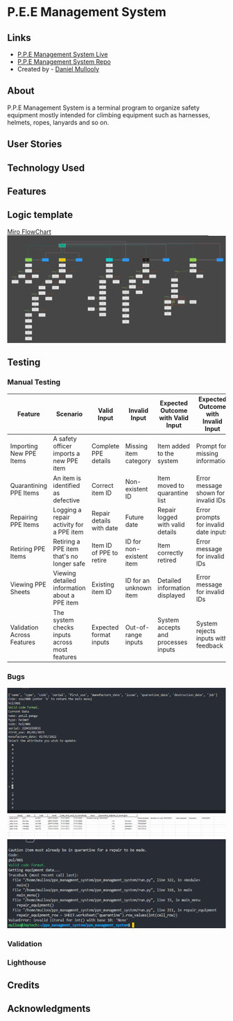 # P.E.E Management System

## Links

- [P.P.E Management System Live](https://ppe-managment-system-fbe7b98e0e3d.herokuapp.com/)
- [P.P.E Management System Repo](https://github.com/Mulloo/ppe_managment_system)
- Created by - [Daniel Mullooly](https://github.com/Mulloo)

## About

P.P.E Management System is a terminal program to organize safety equipment mostly intended for climbing equipment such as harnesses, helmets, ropes, lanyards and so on.

## User Stories

## Technology Used

## Features

## Logic template

[Miro FlowChart]("https://miro.com/app/board/uXjVN8ulxCg=/?share_link_id=908951638780")
![image of Miro workflow](workflow.png)

## Testing

### Manual Testing

| Feature                  | Scenario                                              | Valid Input               | Invalid Input          | Expected Outcome with Valid Input         | Expected Outcome with Invalid Input       |
|--------------------------|-------------------------------------------------------|---------------------------|---------------------------|-------------------------------------------|-------------------------------------------|
| Importing New PPE Items  | A safety officer imports a new PPE item               | Complete PPE details      | Missing item category  | Item added to the system                 | Prompt for missing information            |
| Quarantining PPE Items   | An item is identified as defective                    | Correct item ID           | Non-existent ID        | Item moved to quarantine list             | Error message shown for invalid IDs       |
| Repairing PPE Items      | Logging a repair activity for a PPE item              | Repair details with date  | Future date            | Repair logged with valid details          | Error prompts for invalid date inputs     |
| Retiring PPE Items       | Retiring a PPE item that's no longer safe             | Item ID of PPE to retire  | ID for non-existent item| Item correctly retired                    | Error message for invalid IDs             |
| Viewing PPE Sheets | Viewing detailed information about a PPE item         | Existing item ID          | ID for an unknown item | Detailed information displayed            | Error message for invalid IDs             |
| Validation Across Features| The system checks inputs across most features         | Expected format inputs    | Out-of-range inputs    | System accepts and processes inputs       | System rejects inputs with feedback       |

### Bugs

![term_menu bug](new_bug.png)
![spread sheet bug](bug.png)
![int bug ](<base 10 bug.png>)

### Validation

### Lighthouse

## Credits

## Acknowledgments
